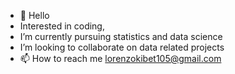 - 👋 Hello
-  Interested in coding, 
-  I’m currently pursuing statistics and data science
-  I’m looking to collaborate on data related projects 
- 📫 How to reach me lorenzokibet105@gmail.com

<!---
senkik/senkik is a ✨ special ✨ repository because its `README.md` (this file) appears on your GitHub profile.
You can click the Preview link to take a look at your changes.
--->
